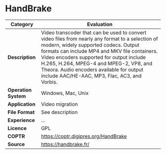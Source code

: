 # HandBrake

| Category | Evaluation |
| --- | --- |
| **Description**  | Video transcoder that can be used to convert video files from nearly any format to a selection of modern, widely supported codecs. Output formats can include MP4 and MKV file containers. Video encoders supported for output include H.265, H.264, MPEG-4 and MPEG-2, VP8, and Theora. Audio encoders available for output include AAC/HE-AAC, MP3, Flac, AC3, and Vorbis. |
| **Operation System**  | Windows, Mac, Unix |
| **Application**  | Video migration  |
| **File Format** | See description |
| **Experience** | ... |
| **Licence** | GPL |
| **COPTR** | https://coptr.digipres.org/HandBrake |
| **Source** | 	https://handbrake.fr/ |
